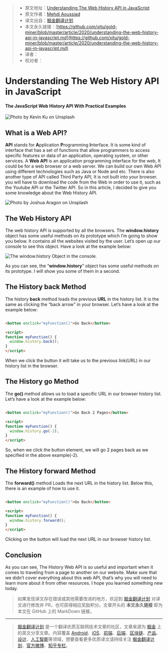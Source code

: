 > * 原文地址：[Understanding The Web History API in JavaScript](https://medium.com/javascript-in-plain-english/understanding-the-web-history-api-in-javascript-eac987071d4d)
> * 原文作者：[Mehdi Aoussiad](https://medium.com/@mehdiouss315)
> * 译文出自：[掘金翻译计划](https://github.com/xitu/gold-miner)
> * 本文永久链接：[https://github.com/xitu/gold-miner/blob/master/article/2020/understanding-the-web-history-api-in-javascript.md](https://github.com/xitu/gold-miner/blob/master/article/2020/understanding-the-web-history-api-in-javascript.md)
> * 译者：
> * 校对者：

# Understanding The Web History API in JavaScript

#### The JavaScript Web History API With Practical Examples

![Photo by [Kevin Ku](https://unsplash.com/@ikukevk?utm_source=medium&utm_medium=referral) on [Unsplash](https://unsplash.com?utm_source=medium&utm_medium=referral)](https://cdn-images-1.medium.com/max/9184/0*wBiqieIBMgVIDeJ_)

## What is a Web API?

**API** stands for **A**pplication **P**rogramming **I**nterface. It is some kind of interface that has a set of functions that allow programmers to access specific features or data of an application, operating system, or other services. A **Web API** is an application programming interface for the web, It could be for a web browser or a web server. We can build our own Web API using different technologies such as Java or Node and etc. There is also another type of API called Third Party API, It is not built into your browser. you will have to download the code from the Web in order to use it, such as the Youtube API or the Twitter API. So in this article, I decided to give you some knowledge about the Web History API.

![Photo by [Joshua Aragon](https://unsplash.com/@goshua13?utm_source=medium&utm_medium=referral) on [Unsplash](https://unsplash.com?utm_source=medium&utm_medium=referral)](https://cdn-images-1.medium.com/max/5492/0*crcbHF8nQYE3cCwp)

## The Web History API

The web history API is supported by all the browsers. The **window.history** object has some useful methods on its prototype which I’m going to show you below. It contains all the websites visited by the user. Let’s open up our console to see this object. Have a look at the example below:

![The **window.history** Object in the console.](https://cdn-images-1.medium.com/max/2000/1*CF4GD-BAFVbCyyvkX96P7g.png)

As you can see, the “**window.history**” object has some useful methods on its prototype. I will show you some of them in a second.

## The History back Method

The history **back** method loads the previous **URL** in the history list. It is the same as clicking the “back arrow” in your browser. Let’s have a look at the example below:

```HTML

<button onclick="myFunction()">Go Back</button>

<script>
function myFunction() {
  window.history.back();
}
</script>
```

When we click the button it will take us to the previous link(URL) in our history list in the browser.

## The History go Method

The **go()** method allows us to load a specific URL in our browser history list. Let’s have a look at the example below:

```HTML

<button onclick="myFunction()">Go Back 2 Pages</button>

<script>
function myFunction() {
  window.history.go(-2);
}
</script>
```

So, when we click the button element, we will go 2 pages back as we specified in the above example(-2).

## The History forward Method

The **forward()** method Loads the next URL in the history list. Below this, there is an example of how to use it.

```HTML

<button onclick="myFunction()">Go Back</button>

<script>
function myFunction() {
  window.history.forward();
}
</script>
```

Clicking on the button will load the next URL in our browser history list.

## Conclusion

As you can see, The History Web API is so useful and important when it comes to traveling from a page to another on our website. Make sure that we didn’t cover everything about this web API, that’s why you will need to learn more about it from other resources. I hope you learned something new today.

> 如果发现译文存在错误或其他需要改进的地方，欢迎到 [掘金翻译计划](https://github.com/xitu/gold-miner) 对译文进行修改并 PR，也可获得相应奖励积分。文章开头的 **本文永久链接** 即为本文在 GitHub 上的 MarkDown 链接。

---

> [掘金翻译计划](https://github.com/xitu/gold-miner) 是一个翻译优质互联网技术文章的社区，文章来源为 [掘金](https://juejin.im) 上的英文分享文章。内容覆盖 [Android](https://github.com/xitu/gold-miner#android)、[iOS](https://github.com/xitu/gold-miner#ios)、[前端](https://github.com/xitu/gold-miner#前端)、[后端](https://github.com/xitu/gold-miner#后端)、[区块链](https://github.com/xitu/gold-miner#区块链)、[产品](https://github.com/xitu/gold-miner#产品)、[设计](https://github.com/xitu/gold-miner#设计)、[人工智能](https://github.com/xitu/gold-miner#人工智能)等领域，想要查看更多优质译文请持续关注 [掘金翻译计划](https://github.com/xitu/gold-miner)、[官方微博](http://weibo.com/juejinfanyi)、[知乎专栏](https://zhuanlan.zhihu.com/juejinfanyi)。
